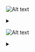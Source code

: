 ![Alt text](https://g.gravizo.com/source/svg/c1?https%3A%2F%2Fraw.githubusercontent.com%2FGreyWayfarer%2FNewRep%2Fmaster%2FREADME.md)
<details> 
<summary></summary>
c1
  digraph G {
    S -> B [label="space"];
    END -> A [label="A-Z, a-z, 0-9"];
    END -> B [label="space"];
    B -> A [label="A-Z, a-z, 0-9"]; 
    A -> S [label="A-Z, a-z, _"];
    A -> A [label="A-Z, a-z, 0-9"];
  }
c1
</details>

![Alt text](https://g.gravizo.com/source/svg/c2?https%3A%2F%2Fraw.githubusercontent.com%2FGreyWayfarer%2FNewRep%2Fmaster%2FREADME.md)
<details> 
<summary></summary>
c2
  digraph S {
    END -> H [label="space"];
    END -> S [label="0-9"];
    END -> G [label="F, f, L, l"];
    END -> A [label="0-9"];
    END -> E [label="-[1-9], 1-9"];
    END -> F [label="0-9"];
    END -> C [label="0-9"];
    S -> H [label="space"];
    H -> G [label="F, f, L, l"];
    G -> E [label="-[1-9], 1-9"];
    G -> F [label="0-9"];
    F -> F [label="0-9"];
    F -> E [label="-[1-9], 1-9"];
    E -> D [label="e, E"];
    D -> B [label="."];
    D -> C [label="0-9"];
    C -> B [label="."];
    C -> C [label="0-9"];
    A -> S [label="1-9"];
    B -> S [label="0, 1-9"];
    B -> A [label="0-9"];
    A -> A [label="0-9"];
  }
c2
</details>
